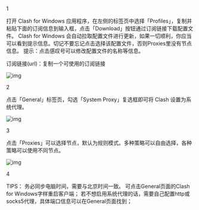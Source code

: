 1

打开 Clash for Windows 应用程序，在左侧的标签页中选择「Profiles」，复制并粘贴下面的订阅信息到输入框，点击「Download」按钮通过订阅链接下载配置文件。 Clash for Windows 会自动拉取配置文件进行更新，如果一切顺利，你应当可以看到提示信息。切记不要忘记点击选择该配置文件，否则Proxies里没有节点信息。
提示：点击感叹号可以修改配置文件的名称等信息。

订阅链接(url)：复制一个可使用的订阅链接

![img](https://i.loli.net/2020/06/25/9n5xg86lYJHQGrD.png)

2

点击「General」标签页，勾选「System Proxy」复选框即可将 Clash 设置为系统代理。

![img](https://i.loli.net/2020/07/18/8kpHhLaDSgXtG4e.png)

3

点击「Proxies」可以选择节点，默认为规则模式。多种策略可以自由选择，各种策略可以使用不同节点。

![img](https://i.loli.net/2020/06/25/Wdh3gZNXtULfkmo.png)

4

TIPS：
务必同步电脑时间，需要与北京时间一致。
可点击General页面的Clash for Windows字样重启客户端；
若不想启用系统代理的话，需要自己配置http或socks5代理，具体端口信息可以在General页面找到；